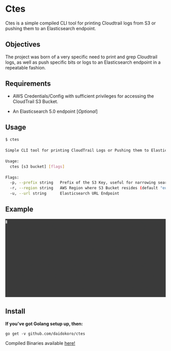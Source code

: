 # Ctes

Ctes is a simple compiled CLI tool for printing Cloudtrail logs from S3 or pushing them to an Elasticsearch endpoint.


## Objectives

The project was born of a very specific need to print and grep Cloudtrail logs, as well as push specific bits or logs to an Elasticsearch endpoint in a repeatable fashion.


## Requirements

- AWS Credentials/Config with sufficient privileges for accessing the CloudTrail S3 Bucket.

- An Elasticsearch 5.0 endpoint [_Optional_]


## Usage

```sh
$ ctes

Simple CLI tool for printing CloudTrail Logs or Pushing them to Elasticsearch

Usage:
  ctes [s3 bucket] [flags]

Flags:
  -p, --prefix string   Prefix of the S3 Key, useful for narrowing searches and output (default "AWSLogs")
  -r, --region string   AWS Region where S3 Bucket resides (default "eu-west-1")
  -u, --url string      Elasticsearch URL Endpoint

```

## Example

![Alt text](demo.gif?raw=true "Demo")


## Install

__If you've got Golang setup up, then:__

    go get -v github.com/daidokoro/ctes


Compiled Binaries available [here!](https://github.com/daidokoro/ctes/releases)
